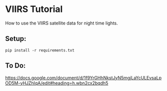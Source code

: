 # VIIRS Tutorial
How to use the VIIRS satellite data for night time lights.

## Setup:
`pip install -r requirements.txt`

## To Do:
https://docs.google.com/document/d/1f9YrGHhNkstJyN5mgjLaYcULEvsaLpOD5M-yHJZhIqA/edit#heading=h.wbn2cx2bqdh5
